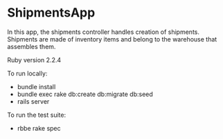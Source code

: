 # ShipmentsApp

In this app, the shipments controller handles creation of shipments. Shipments
are made of inventory items and belong to the warehouse that assembles them.

Ruby version
2.2.4

To run locally:

* bundle install
* bundle exec rake db:create db:migrate db:seed
* rails server

To run the test suite:

* rbbe rake spec
